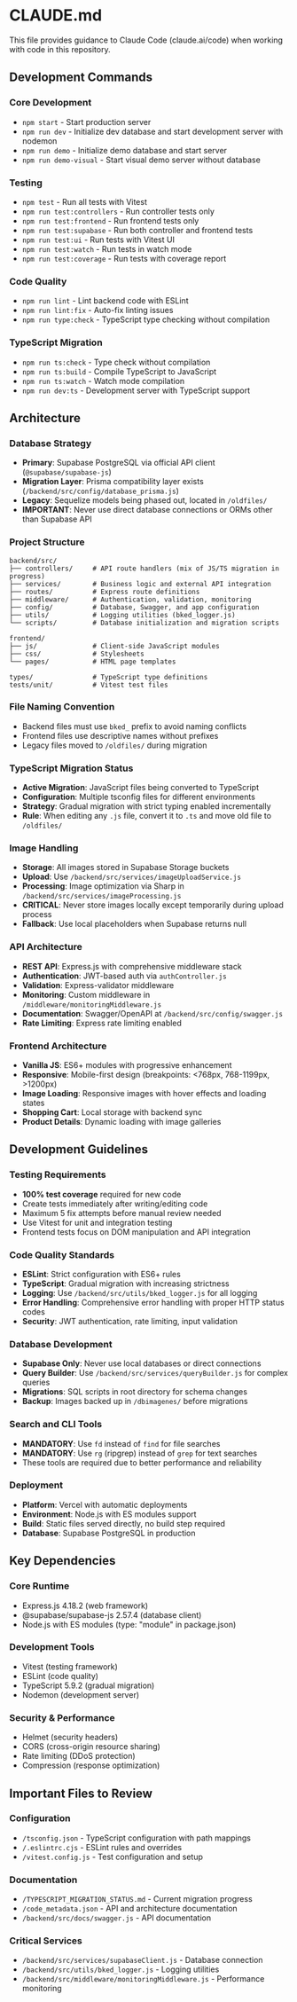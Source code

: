 # CLAUDE.md

This file provides guidance to Claude Code (claude.ai/code) when working with code in this repository.

## Development Commands

### Core Development
- `npm start` - Start production server
- `npm run dev` - Initialize dev database and start development server with nodemon
- `npm run demo` - Initialize demo database and start server
- `npm run demo-visual` - Start visual demo server without database

### Testing
- `npm test` - Run all tests with Vitest
- `npm run test:controllers` - Run controller tests only 
- `npm run test:frontend` - Run frontend tests only
- `npm run test:supabase` - Run both controller and frontend tests
- `npm run test:ui` - Run tests with Vitest UI
- `npm run test:watch` - Run tests in watch mode
- `npm run test:coverage` - Run tests with coverage report

### Code Quality
- `npm run lint` - Lint backend code with ESLint
- `npm run lint:fix` - Auto-fix linting issues
- `npm run type:check` - TypeScript type checking without compilation

### TypeScript Migration
- `npm run ts:check` - Type check without compilation
- `npm run ts:build` - Compile TypeScript to JavaScript
- `npm run ts:watch` - Watch mode compilation
- `npm run dev:ts` - Development server with TypeScript support

## Architecture

### Database Strategy
- **Primary**: Supabase PostgreSQL via official API client (`@supabase/supabase-js`)
- **Migration Layer**: Prisma compatibility layer exists (`/backend/src/config/database_prisma.js`)
- **Legacy**: Sequelize models being phased out, located in `/oldfiles/`
- **IMPORTANT**: Never use direct database connections or ORMs other than Supabase API

### Project Structure
```
backend/src/
├── controllers/     # API route handlers (mix of JS/TS migration in progress)
├── services/        # Business logic and external API integration  
├── routes/          # Express route definitions
├── middleware/      # Authentication, validation, monitoring
├── config/          # Database, Swagger, and app configuration
├── utils/           # Logging utilities (bked_logger.js)
└── scripts/         # Database initialization and migration scripts

frontend/
├── js/              # Client-side JavaScript modules
├── css/             # Stylesheets
└── pages/           # HTML page templates

types/               # TypeScript type definitions
tests/unit/          # Vitest test files
```

### File Naming Convention
- Backend files must use `bked_` prefix to avoid naming conflicts
- Frontend files use descriptive names without prefixes
- Legacy files moved to `/oldfiles/` during migration

### TypeScript Migration Status
- **Active Migration**: JavaScript files being converted to TypeScript
- **Configuration**: Multiple tsconfig files for different environments
- **Strategy**: Gradual migration with strict typing enabled incrementally
- **Rule**: When editing any `.js` file, convert it to `.ts` and move old file to `/oldfiles/`

### Image Handling
- **Storage**: All images stored in Supabase Storage buckets
- **Upload**: Use `/backend/src/services/imageUploadService.js`
- **Processing**: Image optimization via Sharp in `/backend/src/services/imageProcessing.js`
- **CRITICAL**: Never store images locally except temporarily during upload process
- **Fallback**: Use local placeholders when Supabase returns null

### API Architecture
- **REST API**: Express.js with comprehensive middleware stack
- **Authentication**: JWT-based auth via `authController.js`
- **Validation**: Express-validator middleware
- **Monitoring**: Custom middleware in `/middleware/monitoringMiddleware.js`
- **Documentation**: Swagger/OpenAPI at `/backend/src/config/swagger.js`
- **Rate Limiting**: Express rate limiting enabled

### Frontend Architecture
- **Vanilla JS**: ES6+ modules with progressive enhancement
- **Responsive**: Mobile-first design (breakpoints: <768px, 768-1199px, >1200px)
- **Image Loading**: Responsive images with hover effects and loading states
- **Shopping Cart**: Local storage with backend sync
- **Product Details**: Dynamic loading with image galleries

## Development Guidelines

### Testing Requirements
- **100% test coverage** required for new code
- Create tests immediately after writing/editing code
- Maximum 5 fix attempts before manual review needed
- Use Vitest for unit and integration testing
- Frontend tests focus on DOM manipulation and API integration

### Code Quality Standards
- **ESLint**: Strict configuration with ES6+ rules
- **TypeScript**: Gradual migration with increasing strictness
- **Logging**: Use `/backend/src/utils/bked_logger.js` for all logging
- **Error Handling**: Comprehensive error handling with proper HTTP status codes
- **Security**: JWT authentication, rate limiting, input validation

### Database Development
- **Supabase Only**: Never use local databases or direct connections
- **Query Builder**: Use `/backend/src/services/queryBuilder.js` for complex queries
- **Migrations**: SQL scripts in root directory for schema changes
- **Backup**: Images backed up in `/dbimagenes/` before migrations

### Search and CLI Tools
- **MANDATORY**: Use `fd` instead of `find` for file searches
- **MANDATORY**: Use `rg` (ripgrep) instead of `grep` for text searches
- These tools are required due to better performance and reliability

### Deployment
- **Platform**: Vercel with automatic deployments
- **Environment**: Node.js with ES modules support
- **Build**: Static files served directly, no build step required
- **Database**: Supabase PostgreSQL in production

## Key Dependencies

### Core Runtime
- Express.js 4.18.2 (web framework)
- @supabase/supabase-js 2.57.4 (database client)
- Node.js with ES modules (type: "module" in package.json)

### Development Tools
- Vitest (testing framework)
- ESLint (code quality)
- TypeScript 5.9.2 (gradual migration)
- Nodemon (development server)

### Security & Performance
- Helmet (security headers)
- CORS (cross-origin resource sharing)
- Rate limiting (DDoS protection)
- Compression (response optimization)

## Important Files to Review

### Configuration
- `/tsconfig.json` - TypeScript configuration with path mappings
- `/.eslintrc.cjs` - ESLint rules and overrides
- `/vitest.config.js` - Test configuration and setup

### Documentation
- `/TYPESCRIPT_MIGRATION_STATUS.md` - Current migration progress
- `/code_metadata.json` - API and architecture documentation
- `/backend/src/docs/swagger.js` - API documentation

### Critical Services
- `/backend/src/services/supabaseClient.js` - Database connection
- `/backend/src/utils/bked_logger.js` - Logging utilities  
- `/backend/src/middleware/monitoringMiddleware.js` - Performance monitoring